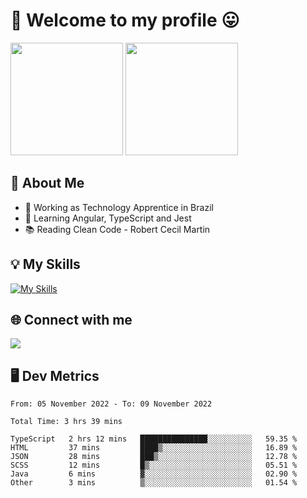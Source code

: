 # 🎉 Welcome to my profile 😛

<div>
  <img height="180em" src="https://github-readme-stats.vercel.app/api?username=VinicciusSantos&show_icons=true&icon_color=fff&include_all_commits=true&count_private=true&bg_color=30,B52E31,302b63&title_color=fff&text_color=fff"/>
  <img height="180em" src="https://github-readme-stats.vercel.app/api/top-langs/?username=VinicciusSantos&langs_count=8&layout=compact&include_all_commits=true&count_private=true&bg_color=30,3E2B5E,323160&title_color=fff&text_color=fff"/>
</div>


## 📖 About Me
- 🔭 Working as Technology Apprentice in Brazil
- 🌱 Learning Angular, TypeScript and Jest
- 📚 Reading Clean Code - Robert Cecil Martin

## 💡 My Skills

[![My Skills](https://skills.thijs.gg/icons?i=angular,react,html,css,sass,bootstrap,ts,js,nodejs,git,c,py,postgres)](https://github.com/VinicciusSantos)

## 🌐 Connect with me

<a href="https://www.linkedin.com/in/vinicius-guedes-b817aa223/"><img src="https://img.shields.io/badge/LinkedIn-0077B5?style=for-the-badge&logo=linkedin&logoColor=white"/></a>

## 🖥️ Dev Metrics

<!--START_SECTION:waka-->

```text
From: 05 November 2022 - To: 09 November 2022

Total Time: 3 hrs 39 mins

TypeScript   2 hrs 12 mins   ███████████████░░░░░░░░░░   59.35 %
HTML         37 mins         ████▒░░░░░░░░░░░░░░░░░░░░   16.89 %
JSON         28 mins         ███▒░░░░░░░░░░░░░░░░░░░░░   12.78 %
SCSS         12 mins         █▒░░░░░░░░░░░░░░░░░░░░░░░   05.51 %
Java         6 mins          ▓░░░░░░░░░░░░░░░░░░░░░░░░   02.90 %
Other        3 mins          ▒░░░░░░░░░░░░░░░░░░░░░░░░   01.54 %
```

<!--END_SECTION:waka-->
